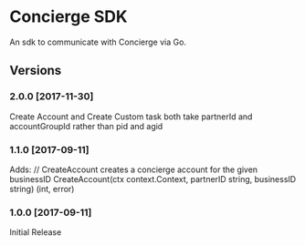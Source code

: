 Concierge SDK
=================
An sdk to communicate with Concierge via Go.

## Versions

### 2.0.0 [2017-11-30]
Create Account and Create Custom task both take partnerId and accountGroupId rather than pid and agid

### 1.1.0 [2017-09-11]
Adds:
// CreateAccount creates a concierge account for the given businessID
CreateAccount(ctx context.Context, partnerID string, businessID string) (int, error)

### 1.0.0 [2017-09-11]
Initial Release
